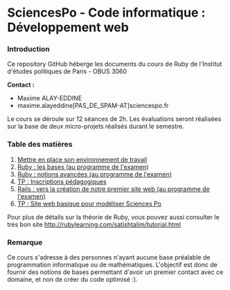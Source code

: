 # SciencesPo - Code informatique : Développement web

### Introduction

Ce repository GitHub héberge les documents du cours de Ruby de l'Institut d'études politiques de Paris - OBUS 3060

**Contact :**
- Maxime ALAY-EDDINE
- maxime.alayeddine[PAS_DE_SPAM-AT]sciencespo.fr

Le cours se déroule sur 12 séances de 2h. Les évaluations seront réalisées sur la base de deux micro-projets réalisés durant le semestre.

### Table des matières

1. [Mettre en place son environnement de travail](environnement_de_travail.md)
2. [Ruby : les bases (au programme de l'examen)](bases_ruby.md)
3. [Ruby : notions avancées (au programme de l'examen)](ruby_avance.md)
4. [TP : Inscriptions pédagogiques](inscriptions_pedagogiques.md)
5. [Rails : vers la création de notre premier site web (au programme de l'examen)](rails_decouverte.md)
6. [TP : Site web basique pour modéliser Sciences Po](web_sciencespo_basique.md)

Pour plus de détails sur la théorie de Ruby, vous pouvez aussi consulter le très bon site http://rubylearning.com/satishtalim/tutorial.html

### Remarque

Ce cours s'adresse à des personnes n'ayant aucune base préalable de programmation informatique ou de mathématiques. L'objectif est donc de fournir des notions de bases permettant d'avoir un premier contact avec ce domaine, et non de créer du code optimisé :).
